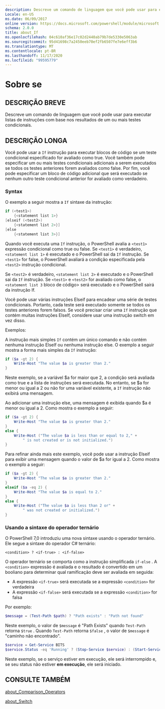 ```yaml
---
description: Descreve um comando de linguagem que você pode usar para executar listas de instruções com base nos resultados de um ou mais testes condicionais.
Locale: en-US
ms.date: 06/09/2017
online version: https://docs.microsoft.com/powershell/module/microsoft.powershell.core/about/about_if?view=powershell-7.2&WT.mc_id=ps-gethelp
schema: 2.0.0
title: about_If
ms.openlocfilehash: 04c610af36e17c02d2440ab79b7de5330e5063ab
ms.sourcegitcommit: 95d41698c7a2450eeb70ef2fb6507fe7e6eff3b6
ms.translationtype: MT
ms.contentlocale: pt-BR
ms.lasthandoff: 11/17/2020
ms.locfileid: "99595779"
---
```

# <a name="about-if"></a>Sobre se

## <a name="short-description"></a>DESCRIÇÃO BREVE
Descreve um comando de linguagem que você pode usar para executar listas de instruções com base nos resultados de um ou mais testes condicionais.

## <a name="long-description"></a>DESCRIÇÃO LONGA

Você pode usar a `If` instrução para executar blocos de código se um teste condicional especificado for avaliado como true. Você também pode especificar um ou mais testes condicionais adicionais a serem executados se todos os testes anteriores forem avaliados como false. Por fim, você pode especificar um bloco de código adicional que será executado se nenhum outro teste condicional anterior for avaliado como verdadeiro.

### <a name="syntax"></a>Syntax

O exemplo a seguir mostra a `If` sintaxe da instrução:

```powershell
if (<test1>)
    {<statement list 1>}
[elseif (<test2>)
    {<statement list 2>}]
[else
    {<statement list 3>}]
```

Quando você executa uma `If` instrução, o PowerShell avalia a `<test1>` expressão condicional como true ou false. Se `<test1>` é verdadeiro, `<statement list 1>` é executado e o PowerShell sai da `If` instrução. Se `<test1>` for false, o PowerShell avaliará a condição especificada pela `<test2>` instrução condicional.

Se `<test2>` é verdadeiro, `<statement list 2>` é executado e o PowerShell sai da `If` instrução. Se `<test1>` e `<test2>` for avaliado como false, o `<statement list 3` bloco de código> será executado e o PowerShell sairá da instrução If.

Você pode usar várias instruções Elseif para encadear uma série de testes condicionais. Portanto, cada teste será executado somente se todos os testes anteriores forem falsos.
Se você precisar criar uma `If` instrução que contém muitas instruções ElseIf, considere usar uma instrução switch em vez disso.

Exemplos:

A instrução mais simples `If` contém um único comando e não contém nenhuma instrução ElseIf ou nenhuma instrução else. O exemplo a seguir mostra a forma mais simples da `If` instrução:

```powershell
if ($a -gt 2) {
    Write-Host "The value $a is greater than 2."
}
```

Neste exemplo, se a variável $a for maior que 2, a condição será avaliada como true e a lista de instruções será executada. No entanto, se $a for menor ou igual a 2 ou não for uma variável existente, a `If` instrução não exibirá uma mensagem.

Ao adicionar uma instrução else, uma mensagem é exibida quando $a é menor ou igual a 2. Como mostra o exemplo a seguir:

```powershell
if ($a -gt 2) {
    Write-Host "The value $a is greater than 2."
}
else {
    Write-Host ("The value $a is less than or equal to 2," +
        " is not created or is not initialized.")
}
```

Para refinar ainda mais este exemplo, você pode usar a instrução Elseif para exibir uma mensagem quando o valor de $a for igual a 2. Como mostra o exemplo a seguir:

```powershell
if ($a -gt 2) {
    Write-Host "The value $a is greater than 2."
}
elseif ($a -eq 2) {
    Write-Host "The value $a is equal to 2."
}
else {
    Write-Host ("The value $a is less than 2 or" +
        " was not created or initialized.")
}
```

### <a name="using-the-ternary-operator-syntax"></a>Usando a sintaxe do operador ternário

O PowerShell 7,0 introduziu uma nova sintaxe usando o operador ternário. Ele segue a sintaxe do operador C# ternário:

```Syntax
<condition> ? <if-true> : <if-false>
```

O operador ternário se comporta como a instrução simplificada `if-else` . A `<condition>` expressão é avaliada e o resultado é convertido em um booliano para determinar qual ramificação deve ser avaliada em seguida:

- A expressão `<if-true>` será executada se a expressão `<condition>` for verdadeira
- A expressão `<if-false>` será executada se a expressão `<condition>` for falsa

Por exemplo:

```powershell
$message = (Test-Path $path) ? "Path exists" : "Path not found"
```

Neste exemplo, o valor de `$message` é "Path Exists" quando `Test-Path` retorna `$true` . Quando `Test-Path` retorna `$false` , o valor de `$message` é "caminho não encontrado".

```powershell
$service = Get-Service BITS
$service.Status -eq 'Running' ? (Stop-Service $service) : (Start-Service $service)
```

Neste exemplo, se o serviço estiver em execução, ele será interrompido e, se seu status não estiver **em execução**, ele será iniciado.

## <a name="see-also"></a>CONSULTE TAMBÉM

[about_Comparison_Operators](about_Comparison_Operators.md)

[about_Switch](about_Switch.md)

